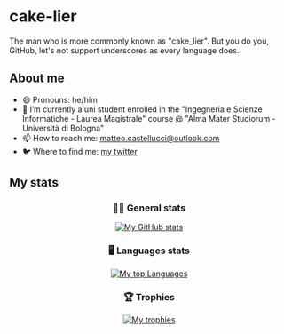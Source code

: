 # cake-lier
The man who is more commonly known as "cake_lier". But you do you, GitHub, let's not support underscores as every language does.

## About me

- 😄 Pronouns: he/him
- 🌱 I’m currently a uni student enrolled in the "Ingegneria e Scienze Informatiche - Laurea Magistrale" course @ "Alma Mater Studiorum - Università di Bologna"
- 📫 How to reach me: [matteo.castellucci@outlook.com](mailto:matteo.castellucci@outlook.com)
- 🐦 Where to find me: [my twitter](https://twitter.com/cake_lier)

## My stats

<div align="center">

  ### 🧑🏼 General stats

  [![My GitHub stats](https://github-readme-stats.vercel.app/api?username=cake-lier&show_icons=true&theme=monokai)](https://github.com/anuraghazra/github-readme-stats)
  
  ### 🖥️ Languages stats
  
  [![My top Languages](https://github-readme-stats.vercel.app/api/top-langs/?username=cake-lier&show_icons=true&theme=monokai)](https://github.com/anuraghazra/github-readme-stats)
  
  ### 🏆 Trophies
  
  [![My trophies](https://github-profile-trophy.vercel.app/?username=cake-lier&theme=monokai&column=7)](https://github.com/ryo-ma/github-profile-trophy)
  
</div>
